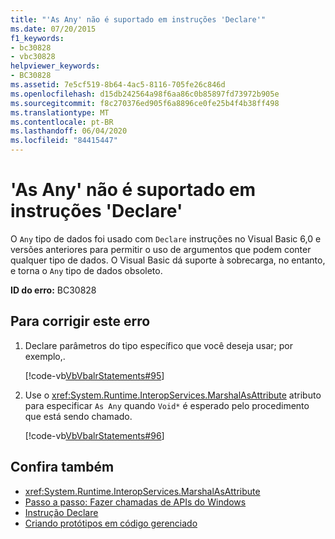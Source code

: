 ```yaml
---
title: "'As Any' não é suportado em instruções 'Declare'"
ms.date: 07/20/2015
f1_keywords:
- bc30828
- vbc30828
helpviewer_keywords:
- BC30828
ms.assetid: 7e5cf519-8b64-4ac5-8116-705fe26c846d
ms.openlocfilehash: d15db242564a98f6aa86c0b85897fd73972b905e
ms.sourcegitcommit: f8c270376ed905f6a8896ce0fe25b4f4b38ff498
ms.translationtype: MT
ms.contentlocale: pt-BR
ms.lasthandoff: 06/04/2020
ms.locfileid: "84415447"
---
```

# <a name="as-any-is-not-supported-in-declare-statements"></a>'As Any' não é suportado em instruções 'Declare'
O `Any` tipo de dados foi usado com `Declare` instruções no Visual Basic 6,0 e versões anteriores para permitir o uso de argumentos que podem conter qualquer tipo de dados. O Visual Basic dá suporte à sobrecarga, no entanto, e torna o `Any` tipo de dados obsoleto.  
  
 **ID do erro:** BC30828  
  
## <a name="to-correct-this-error"></a>Para corrigir este erro  
  
1. Declare parâmetros do tipo específico que você deseja usar; por exemplo,.  
  
     [!code-vb[VbVbalrStatements#95](~/samples/snippets/visualbasic/VS_Snippets_VBCSharp/VbVbalrStatements/VB/class5.vb#95)]  
  
2. Use o <xref:System.Runtime.InteropServices.MarshalAsAttribute> atributo para especificar `As Any` quando `Void*` é esperado pelo procedimento que está sendo chamado.  
  
     [!code-vb[VbVbalrStatements#96](~/samples/snippets/visualbasic/VS_Snippets_VBCSharp/VbVbalrStatements/VB/class5.vb#96)]  
  
## <a name="see-also"></a>Confira também

- <xref:System.Runtime.InteropServices.MarshalAsAttribute>
- [Passo a passo: Fazer chamadas de APIs do Windows](../../programming-guide/com-interop/walkthrough-calling-windows-apis.md)
- [Instrução Declare](../statements/declare-statement.md)
- [Criando protótipos em código gerenciado](../../../framework/interop/creating-prototypes-in-managed-code.md)
